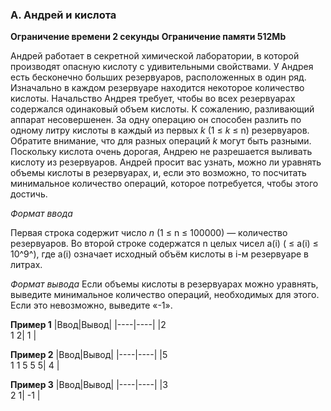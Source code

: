 ### A. Андрей и кислота
**Ограничение времени	2 секунды**
**Ограничение памяти	512Mb**

Андрей работает в секретной химической лаборатории, в которой производят опасную кислоту с удивительными свойствами. У Андрея есть бесконечно больших резервуаров, расположенных в один ряд. Изначально в каждом резервуаре находится некоторое количество кислоты. Начальство Андрея требует, чтобы во всех резервуарах содержался одинаковый объем кислоты. К сожалению, разливающий аппарат несовершенен. За одну операцию он способен разлить по одному литру кислоты в каждый из первых *k* (1 ≤ *k* ≤ n) резервуаров. Обратите внимание, что для разных операций *k* могут быть разными. Поскольку кислота очень дорогая, Андрею не разрешается выливать кислоту из резервуаров. Андрей просит вас узнать, можно ли уравнять объемы кислоты в резервуарах, и, если это возможно, то посчитать минимальное количество операций, которое потребуется, чтобы этого достичь.

*Формат ввода*

Первая строка содержит число *n* (1 ≤ n ≤ 100000) — количество резервуаров. Во второй строке содержатся n целых чисел a(i) ( ≤ a(i) ≤ 10^9^), где a(i) означает исходный объём кислоты в i-м резервуаре в литрах.

*Формат вывода*
Если объемы кислоты в резервуарах можно уравнять, выведите минимальное количество операций, необходимых для этого.
Если это невозможно, выведите «-1».

**Пример 1**
|Ввод|Вывод|
|----|----|
|2<br>1 2| 1 |

**Пример 2**
|Ввод|Вывод|
|----|----|
|5<br>1 1 5 5 5| 4 |

**Пример 3**
|Ввод|Вывод|
|----|----|
|3<br>2 1| -1 |
